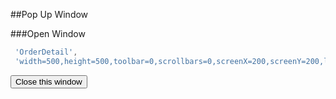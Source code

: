 
##Pop Up Window

###Open Window
```javascript
 'OrderDetail', 
 'width=500,height=500,toolbar=0,scrollbars=0,screenX=200,screenY=200,left=200,top=200')">Click here for detail</a>)
 ```
   <input name="Button" type="button" class="submit_button" id="Button" value="Close this window" onclick="window.close()">



